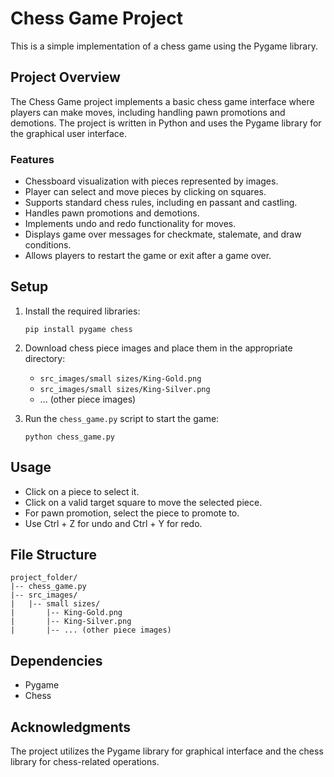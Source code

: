 # Chess Game Project

This is a simple implementation of a chess game using the Pygame library.

## Project Overview

The Chess Game project implements a basic chess game interface where players can make moves, including handling pawn promotions and demotions. The project is written in Python and uses the Pygame library for the graphical user interface.

### Features

- Chessboard visualization with pieces represented by images.
- Player can select and move pieces by clicking on squares.
- Supports standard chess rules, including en passant and castling.
- Handles pawn promotions and demotions.
- Implements undo and redo functionality for moves.
- Displays game over messages for checkmate, stalemate, and draw conditions.
- Allows players to restart the game or exit after a game over.

## Setup

1. Install the required libraries:

   ```
   pip install pygame chess
   ```

2. Download chess piece images and place them in the appropriate directory:
   - `src_images/small sizes/King-Gold.png`
   - `src_images/small sizes/King-Silver.png`
   - ... (other piece images)

3. Run the `chess_game.py` script to start the game:

   ```
   python chess_game.py
   ```

## Usage

- Click on a piece to select it.
- Click on a valid target square to move the selected piece.
- For pawn promotion, select the piece to promote to.
- Use Ctrl + Z for undo and Ctrl + Y for redo.

## File Structure

```
project_folder/
|-- chess_game.py
|-- src_images/
|   |-- small sizes/
|       |-- King-Gold.png
|       |-- King-Silver.png
|       |-- ... (other piece images)
```

## Dependencies

- Pygame
- Chess

## Acknowledgments

The project utilizes the Pygame library for graphical interface and the chess library for chess-related operations.

